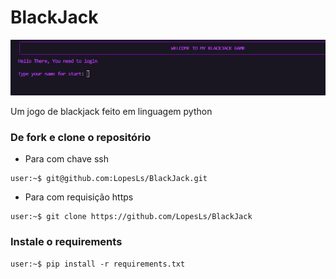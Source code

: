 # BlackJack

![](images/Cover.png)

Um jogo de blackjack feito em linguagem python

### De fork e clone o repositório
- Para com chave ssh

```console
user:~$ git@github.com:LopesLs/BlackJack.git
```

- Para com requisição https

```console
user:~$ git clone https://github.com/LopesLs/BlackJack
```

### Instale o requirements

```console
user:~$ pip install -r requirements.txt
```
